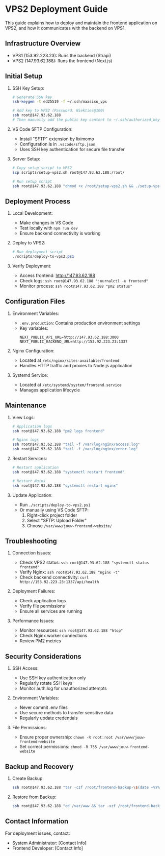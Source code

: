 # VPS2 Deployment Guide

This guide explains how to deploy and maintain the frontend application on VPS2, and how it communicates with the backend on VPS1.

## Infrastructure Overview

- VPS1 (153.92.223.23): Runs the backend (Strapi)
- VPS2 (147.93.62.188): Runs the frontend (Next.js)

## Initial Setup

1. SSH Key Setup:
   ```bash
   # Generate SSH key
   ssh-keygen -t ed25519 -f ~/.ssh/maasiso_vps
   
   # Add key to VPS2 (Password: Niekties@100)
   ssh root@147.93.62.188
   # Then manually add the public key content to ~/.ssh/authorized_keys
   ```

2. VS Code SFTP Configuration:
   - Install "SFTP" extension by liximomo
   - Configuration is in `.vscode/sftp.json`
   - Uses SSH key authentication for secure file transfer

3. Server Setup:
   ```bash
   # Copy setup script to VPS2
   scp scripts/setup-vps2.sh root@147.93.62.188:/root/
   
   # Run setup script
   ssh root@147.93.62.188 "chmod +x /root/setup-vps2.sh && ./setup-vps2.sh"
   ```

## Deployment Process

1. Local Development:
   - Make changes in VS Code
   - Test locally with `npm run dev`
   - Ensure backend connectivity is working

2. Deploy to VPS2:
   ```powershell
   # Run deployment script
   ./scripts/deploy-to-vps2.ps1
   ```

3. Verify Deployment:
   - Access frontend: http://147.93.62.188
   - Check logs: `ssh root@147.93.62.188 "journalctl -u frontend"`
   - Monitor process: `ssh root@147.93.62.188 "pm2 status"`

## Configuration Files

1. Environment Variables:
   - `.env.production`: Contains production environment settings
   - Key variables:
     ```
     NEXT_PUBLIC_API_URL=http://147.93.62.188:3000
     NEXT_PUBLIC_BACKEND_URL=http://153.92.223.23:1337
     ```

2. Nginx Configuration:
   - Located at `/etc/nginx/sites-available/frontend`
   - Handles HTTP traffic and proxies to Node.js application

3. Systemd Service:
   - Located at `/etc/systemd/system/frontend.service`
   - Manages application lifecycle

## Maintenance

1. View Logs:
   ```bash
   # Application logs
   ssh root@147.93.62.188 "pm2 logs frontend"
   
   # Nginx logs
   ssh root@147.93.62.188 "tail -f /var/log/nginx/access.log"
   ssh root@147.93.62.188 "tail -f /var/log/nginx/error.log"
   ```

2. Restart Services:
   ```bash
   # Restart application
   ssh root@147.93.62.188 "systemctl restart frontend"
   
   # Restart Nginx
   ssh root@147.93.62.188 "systemctl restart nginx"
   ```

3. Update Application:
   - Run `./scripts/deploy-to-vps2.ps1`
   - Or manually using VS Code SFTP:
     1. Right-click project folder
     2. Select "SFTP: Upload Folder"
     3. Choose `/var/www/jouw-frontend-website/`

## Troubleshooting

1. Connection Issues:
   - Check VPS2 status: `ssh root@147.93.62.188 "systemctl status frontend"`
   - Verify Nginx: `ssh root@147.93.62.188 "nginx -t"`
   - Check backend connectivity: `curl http://153.92.223.23:1337/api/health`

2. Deployment Failures:
   - Check application logs
   - Verify file permissions
   - Ensure all services are running

3. Performance Issues:
   - Monitor resources: `ssh root@147.93.62.188 "htop"`
   - Check Nginx worker connections
   - Review PM2 metrics

## Security Considerations

1. SSH Access:
   - Use SSH key authentication only
   - Regularly rotate SSH keys
   - Monitor auth.log for unauthorized attempts

2. Environment Variables:
   - Never commit .env files
   - Use secure methods to transfer sensitive data
   - Regularly update credentials

3. File Permissions:
   - Ensure proper ownership: `chown -R root:root /var/www/jouw-frontend-website`
   - Set correct permissions: `chmod -R 755 /var/www/jouw-frontend-website`

## Backup and Recovery

1. Create Backup:
   ```bash
   ssh root@147.93.62.188 "tar -czf /root/frontend-backup-\$(date +%Y%m%d).tar.gz /var/www/jouw-frontend-website"
   ```

2. Restore from Backup:
   ```bash
   ssh root@147.93.62.188 "cd /var/www && tar -xzf /root/frontend-backup-YYYYMMDD.tar.gz"
   ```

## Contact Information

For deployment issues, contact:
- System Administrator: [Contact Info]
- Frontend Developer: [Contact Info]